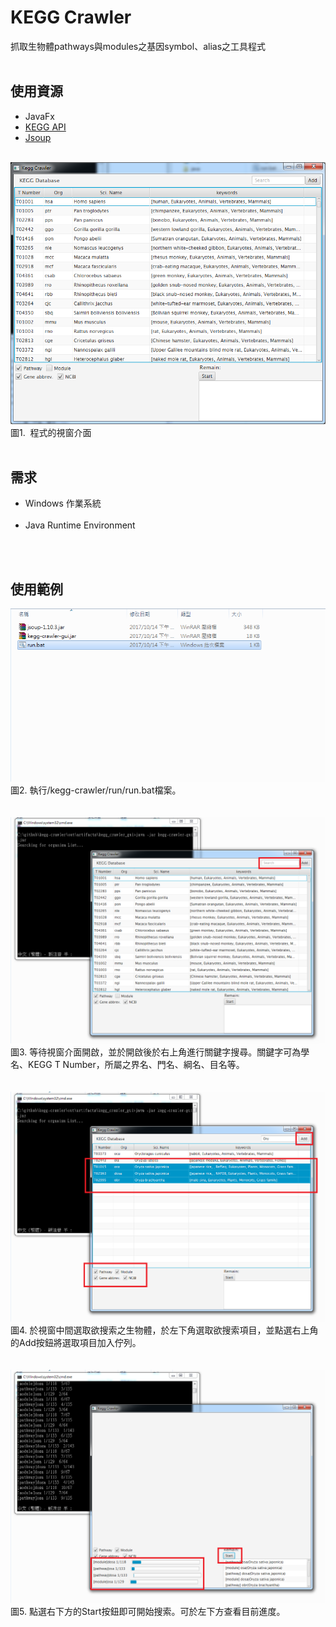 # KEGG Crawler

抓取生物體pathways與modules之基因symbol、alias之工具程式
<br><br>

使用資源
---
* JavaFx
* [KEGG API](http://www.kegg.jp/kegg/rest/keggapi.html)
* [Jsoup](https://jsoup.org/)
<br>
<img src="/image/gui.png" width="640" alt="gui.png" />  
圖1.  程式的視窗介面
<br><br>

需求
---
<ul>
  <li>Windows 作業系統</li>
  <li>Java Runtime Environment</li>
  </ul>
</ul>
<br>

使用範例
---
  
<img src="/image/01.png" alt="01.png" />  
圖2.  執行/kegg-crawler/run/run.bat檔案。
<br><br><br>

<img src="/image/02-1.png" alt="02-1.png" />  
圖3.  等待視窗介面開啟，並於開啟後於右上角進行關鍵字搜尋。關鍵字可為學名、KEGG T Number，所屬之界名、門名、綱名、目名等。
<br><br><br>

<img src="/image/03-1.png" alt="03-1.png" />  
圖4.  於視窗中間選取欲搜索之生物體，於左下角選取欲搜索項目，並點選右上角的Add按鈕將選取項目加入佇列。
<br><br><br>

<img src="/image/04-1.png" alt="04-1.png" />  
圖5.  點選右下方的Start按鈕即可開始搜索。可於左下方查看目前進度。
